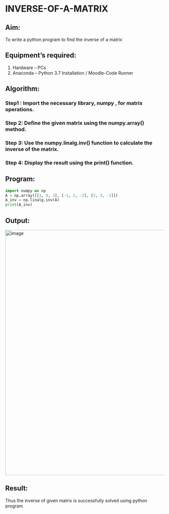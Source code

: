 # INVERSE-OF-A-MATRIX
## Aim:
To write a python program to find the inverse of a matrix
## Equipment’s required:
1. 	Hardware – PCs
2. 	Anaconda – Python 3.7 Installation / Moodle-Code Runner
## Algorithm:
### Step1 : Import the necessary library, numpy , for matrix operations. 
### Step 2: Define the given matrix using the numpy.array() method.
### Step 3: Use the numpy.linalg.inv() function to calculate the inverse of the matrix.
### Step 4: Display the result using the print() function.

## Program:
```python
import numpy as np
A = np.array([[1, 0, 3], [-1, 2, -2], [2, 3, -1]])
A_inv = np.linalg.inv(A)
print(A_inv)
```
## Output:
<img width="1300" height="777" alt="image" src="https://github.com/user-attachments/assets/e0c920ea-a631-4aa9-b7ce-a021a6516c51" />

## Result:
Thus the inverse of given matrix is successfully solved using python program


